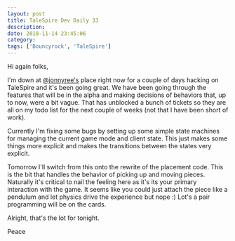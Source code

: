```yaml
---
layout: post
title: TaleSpire Dev Daily 33
description:
date: 2018-11-14 23:45:06
category:
tags: ['Bouncyrock', 'TaleSpire']
---
```


Hi again folks,

I'm down at [@jonnyree's](https://twitter.com/jonnyree) place right now for a couple of days hacking on TaleSpire and it's been going great. We have been going through the features that will be in the alpha and making decisions of behaviors that, up to now, were a bit vague. That has unblocked a bunch of tickets so they are all on my todo list for the next couple of weeks (not that I have been short of work). 

Currently I'm fixing some bugs by setting up some simple state machines for managing the current game mode and client state. This just makes some things more explicit and makes the transitions between the states very explicit.

Tomorrow I'll switch from this onto the rewrite of the placement code. This is the bit that handles the behavior of picking up and moving pieces. Naturally it's critical to nail the feeling here as it's its your primary interaction with the game. It seems like you could just attach the piece like a pendulum and let physics drive the experience but nope :) Lot's a pair programming will be on the cards.

Alright, that's the lot for tonight.

Peace
